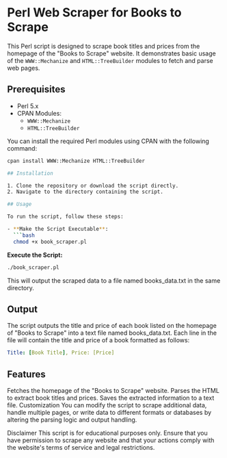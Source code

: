 # Perl Web Scraper for Books to Scrape

This Perl script is designed to scrape book titles and prices from the homepage of the "Books to Scrape" website. It demonstrates basic usage of the `WWW::Mechanize` and `HTML::TreeBuilder` modules to fetch and parse web pages.

## Prerequisites

- Perl 5.x
- CPAN Modules:
  - `WWW::Mechanize`
  - `HTML::TreeBuilder`

You can install the required Perl modules using CPAN with the following command:
```bash
cpan install WWW::Mechanize HTML::TreeBuilder

## Installation

1. Clone the repository or download the script directly.
2. Navigate to the directory containing the script.

## Usage

To run the script, follow these steps:

- **Make the Script Executable**:
  ```bash
  chmod +x book_scraper.pl
  ```

**Execute the Script:**
```bash
./book_scraper.pl
```

This will output the scraped data to a file named books_data.txt in the same directory.

## Output
The script outputs the title and price of each book listed on the homepage of "Books to Scrape" into a text file named books_data.txt. Each line in the file will contain the title and price of a book formatted as follows:

```yaml
Title: [Book Title], Price: [Price]
```
## Features
Fetches the homepage of the "Books to Scrape" website.
Parses the HTML to extract book titles and prices.
Saves the extracted information to a text file.
Customization
You can modify the script to scrape additional data, handle multiple pages, or write data to different formats or databases by altering the parsing logic and output handling.

Disclaimer
This script is for educational purposes only. Ensure that you have permission to scrape any website and that your actions comply with the website's terms of service and legal restrictions.
